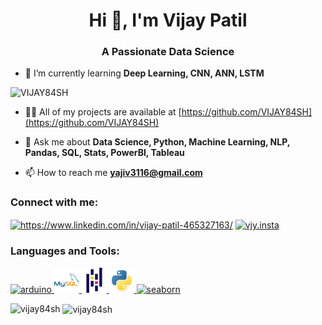 <h1 align="center">Hi 👋, I'm Vijay Patil</h1>
<h3 align="center">A Passionate Data Science</h3>


- 🌱 I’m currently learning **Deep Learning, CNN, ANN, LSTM**

<p align="left"> <img src="https://komarev.com/ghpvc/?username=VIJAY84SH&label=Profile%20views&color=0e75b6&style=flat" alt="VIJAY84SH" /> </p>

- 👨‍💻 All of my projects are available at [https://github.com/VIJAY84SH](https://github.com/VIJAY84SH)

- 💬 Ask me about **Data Science, Python, Machine Learning, NLP, Pandas, SQL, Stats, PowerBI, Tableau**

- 📫 How to reach me **yajiv3116@gmail.com**

<h3 align="left">Connect with me:</h3>
<p align="left">
<a href="https://linkedin.com/in/https://www.linkedin.com/in/vijay-patil-465327163/" target="blank"><img align="center" src="https://raw.githubusercontent.com/rahuldkjain/github-profile-readme-generator/master/src/images/icons/Social/linked-in-alt.svg" alt="https://www.linkedin.com/in/vijay-patil-465327163/" height="30" width="40" /></a>
<a href="https://instagram.com/vjy.insta" target="blank"><img align="center" src="https://raw.githubusercontent.com/rahuldkjain/github-profile-readme-generator/master/src/images/icons/Social/instagram.svg" alt="vjy.insta" height="30" width="40" /></a>
</p>

<h3 align="left">Languages and Tools:</h3>
<p align="left"> <a href="https://www.arduino.cc/" target="_blank" rel="noreferrer"> <img src="https://cdn.worldvectorlogo.com/logos/arduino-1.svg" alt="arduino" width="40" height="40"/> </a> <a href="https://www.mysql.com/" target="_blank" rel="noreferrer"> <img src="https://raw.githubusercontent.com/devicons/devicon/master/icons/mysql/mysql-original-wordmark.svg" alt="mysql" width="40" height="40"/> </a> <a href="https://pandas.pydata.org/" target="_blank" rel="noreferrer"> <img src="https://raw.githubusercontent.com/devicons/devicon/2ae2a900d2f041da66e950e4d48052658d850630/icons/pandas/pandas-original.svg" alt="pandas" width="40" height="40"/> </a> <a href="https://www.python.org" target="_blank" rel="noreferrer"> <img src="https://raw.githubusercontent.com/devicons/devicon/master/icons/python/python-original.svg" alt="python" width="40" height="40"/> </a> <a href="https://seaborn.pydata.org/" target="_blank" rel="noreferrer"> <img src="https://seaborn.pydata.org/_images/logo-mark-lightbg.svg" alt="seaborn" width="40" height="40"/> </a> </p>

<p><img align="left" src="https://github-readme-stats.vercel.app/api/top-langs?username=vijay84sh&show_icons=true&locale=en&layout=compact" alt="vijay84sh" /></p>

<p>&nbsp;<img align="center" src="https://github-readme-stats.vercel.app/api?username=vijay84sh&show_icons=true&locale=en" alt="vijay84sh" /></p>

